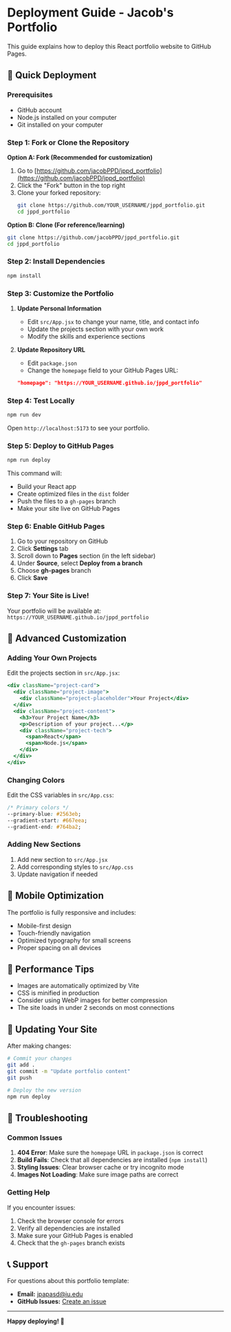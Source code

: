 # Deployment Guide - Jacob's Portfolio

This guide explains how to deploy this React portfolio website to GitHub Pages.

## 🚀 Quick Deployment

### Prerequisites
- GitHub account
- Node.js installed on your computer
- Git installed on your computer

### Step 1: Fork or Clone the Repository

**Option A: Fork (Recommended for customization)**
1. Go to [https://github.com/jacobPPD/jppd_portfolio](https://github.com/jacobPPD/jppd_portfolio)
2. Click the "Fork" button in the top right
3. Clone your forked repository:
   ```bash
   git clone https://github.com/YOUR_USERNAME/jppd_portfolio.git
   cd jppd_portfolio
   ```

**Option B: Clone (For reference/learning)**
```bash
git clone https://github.com/jacobPPD/jppd_portfolio.git
cd jppd_portfolio
```

### Step 2: Install Dependencies

```bash
npm install
```

### Step 3: Customize the Portfolio

1. **Update Personal Information**
   - Edit `src/App.jsx` to change your name, title, and contact info
   - Update the projects section with your own work
   - Modify the skills and experience sections

2. **Update Repository URL**
   - Edit `package.json`
   - Change the `homepage` field to your GitHub Pages URL:
   ```json
   "homepage": "https://YOUR_USERNAME.github.io/jppd_portfolio"
   ```

### Step 4: Test Locally

```bash
npm run dev
```

Open `http://localhost:5173` to see your portfolio.

### Step 5: Deploy to GitHub Pages

```bash
npm run deploy
```

This command will:
- Build your React app
- Create optimized files in the `dist` folder
- Push the files to a `gh-pages` branch
- Make your site live on GitHub Pages

### Step 6: Enable GitHub Pages

1. Go to your repository on GitHub
2. Click **Settings** tab
3. Scroll down to **Pages** section (in the left sidebar)
4. Under **Source**, select **Deploy from a branch**
5. Choose **gh-pages** branch
6. Click **Save**

### Step 7: Your Site is Live!

Your portfolio will be available at:
`https://YOUR_USERNAME.github.io/jppd_portfolio`

## 🔧 Advanced Customization

### Adding Your Own Projects

Edit the projects section in `src/App.jsx`:

```jsx
<div className="project-card">
  <div className="project-image">
    <div className="project-placeholder">Your Project</div>
  </div>
  <div className="project-content">
    <h3>Your Project Name</h3>
    <p>Description of your project...</p>
    <div className="project-tech">
      <span>React</span>
      <span>Node.js</span>
    </div>
  </div>
</div>
```

### Changing Colors

Edit the CSS variables in `src/App.css`:

```css
/* Primary colors */
--primary-blue: #2563eb;
--gradient-start: #667eea;
--gradient-end: #764ba2;
```

### Adding New Sections

1. Add new section to `src/App.jsx`
2. Add corresponding styles to `src/App.css`
3. Update navigation if needed

## 📱 Mobile Optimization

The portfolio is fully responsive and includes:
- Mobile-first design
- Touch-friendly navigation
- Optimized typography for small screens
- Proper spacing on all devices

## 🚀 Performance Tips

- Images are automatically optimized by Vite
- CSS is minified in production
- Consider using WebP images for better compression
- The site loads in under 2 seconds on most connections

## 🔄 Updating Your Site

After making changes:

```bash
# Commit your changes
git add .
git commit -m "Update portfolio content"
git push

# Deploy the new version
npm run deploy
```

## 🐛 Troubleshooting

### Common Issues

1. **404 Error**: Make sure the `homepage` URL in `package.json` is correct
2. **Build Fails**: Check that all dependencies are installed (`npm install`)
3. **Styling Issues**: Clear browser cache or try incognito mode
4. **Images Not Loading**: Make sure image paths are correct

### Getting Help

If you encounter issues:
1. Check the browser console for errors
2. Verify all dependencies are installed
3. Make sure your GitHub Pages is enabled
4. Check that the `gh-pages` branch exists

## 📞 Support

For questions about this portfolio template:
- **Email:** jpapasd@iu.edu
- **GitHub Issues:** [Create an issue](https://github.com/jacobPPD/jppd_portfolio/issues)

---

**Happy deploying! 🚀** 